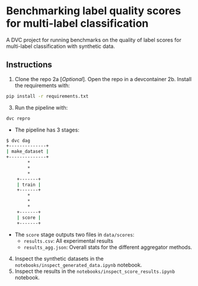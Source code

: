 # Benchmarking label quality scores for multi-label classification

A DVC project for running benchmarks on the quality of label scores for multi-label classification with synthetic data.

## Instructions

1. Clone the repo
2a [*Optional*]. Open the repo in a devcontainer
2b. Install the requirements with:
```bash
pip install -r requirements.txt
```
3. Run the pipeline with:

```bash
dvc repro
```

  - The pipeline has 3 stages:
  
  ```bash
  $ dvc dag
  +--------------+ 
  | make_dataset | 
  +--------------+ 
          *        
          *        
          *        
      +-------+    
      | train |    
      +-------+    
          *        
          *        
          *        
      +-------+    
      | score |
      +-------+
  ```
    
  - The `score` stage outputs two files in `data/scores`:
    - `results.csv`: All experimental results
    - `results_agg.json`: Overall stats for the different aggregator methods.

4. Inspect the synthetic datasets in the `notebooks/inspect_generated_data.ipynb` notebook.
5. Inspect the results in the `notebooks/inspect_score_results.ipynb` notebook.
